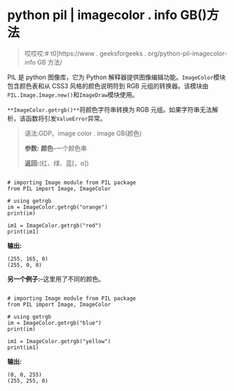 # python pil | imagecolor . info GB()方法

> 哎哎哎:# t0]https://www . geeksforgeeks . org/python-pil-imagecolor-info GB 方法/

PIL 是 python 图像库，它为 Python 解释器提供图像编辑功能。`ImageColor`模块包含颜色表和从 CSS3 风格的颜色说明符到 RGB 元组的转换器。该模块由`PIL.Image.Image.new()`和`ImageDraw`模块使用。

`**ImageColor.getrgb()**`将颜色字符串转换为 RGB 元组。如果字符串无法解析，该函数将引发`ValueError`异常。

> 语法:GDP。image color . image GB(颜色)
> 
> **参数:**
> **颜色**–一个颜色串
> 
> **返回:**(红、绿、蓝[，α])

```

# importing Image module from PIL package 
from PIL import Image, ImageColor

# using getrgb
im = ImageColor.getrgb("orange")
print(im)

im1 = ImageColor.getrgb("red")
print(im1)
```

**输出:**

```
(255, 165, 0)
(255, 0, 0)

```

**另一个例子:**–这里用了不同的颜色。

```

# importing Image module from PIL package 
from PIL import Image, ImageColor

# using getrgb
im = ImageColor.getrgb("blue")
print(im)

im1 = ImageColor.getrgb("yellow")
print(im1)
```

**输出:**

```
(0, 0, 255)
(255, 255, 0)

```
